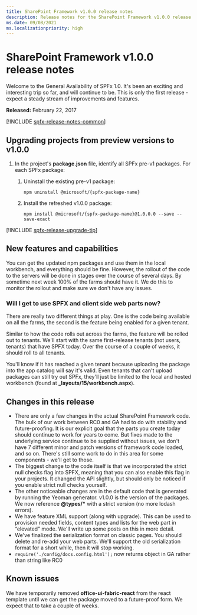 ```yaml
---
title: SharePoint Framework v1.0.0 release notes
description: Release notes for the SharePoint Framework v1.0.0 release
ms.date: 09/08/2021
ms.localizationpriority: high
---
```

# SharePoint Framework v1.0.0 release notes

Welcome to the General Availability of SPFx 1.0. It's been an exciting and interesting trip so far, and will continue to be. This is only the first release - expect a steady stream of improvements and features.

**Released:** February 22, 2017

[!INCLUDE [spfx-release-notes-common](../../includes/snippets/spfx-release-notes-common.md)]

## Upgrading projects from preview versions to v1.0.0

1. In the project's **package.json** file, identify all SPFx pre-v1 packages. For each SPFx package:
    1. Uninstall the existing pre-v1 package:

        ```console
        npm uninstall @microsoft/{spfx-package-name}
        ```

    1. Install the refreshed v1.0.0 package:

        ```console
        npm install @microsoft/{spfx-package-name}@1.0.0.0 --save --save-exact
        ```

[!INCLUDE [spfx-release-upgrade-tip](../../includes/snippets/spfx-release-upgrade-tip.md)]

## New features and capabilities

You can get the updated npm packages and use them in the local workbench, and everything should be fine. However, the rollout of the code to the servers will be done in stages over the course of several days. By sometime next week 100% of the farms should have it. We do this to monitor the rollout and make sure we don't have any issues.

### Will I get to use SPFX and client side web parts now?

There are really two different things at play. One is the code being available on all the farms, the second is the feature being enabled for a given tenant.

Similar to how the code rolls out across the farms, the feature will be rolled out to tenants. We'll start with the same first-release tenants (not users, tenants) that have SPFX today. Over the course of a couple of weeks, it should roll to all tenants.

You'll know if it has reached a given tenant because uploading the package into the app catalog will say it's valid. Even tenants that can't upload packages can still try out SPFx, they'll just be limited to the local and hosted workbench (found at **_layouts/15/workbench.aspx**).

## Changes in this release

- There are only a few changes in the actual SharePoint Framework code. The bulk of our work between RC0 and GA had to do with stability and future-proofing. It is our explicit goal that the parts you create today should continue to work for years to come. But fixes made to the underlying service continue to be supplied without issues, we don't have 7 different minor and patch versions of framework code loaded, and so on. There's still some work to do in this area for some components - we'll get to those.
- The biggest change to the code itself is that we incorporated the strict null checks flag into SPFX, meaning that you can also enable this flag in your projects. It changed the API slightly, but should only be noticed if you enable strict null checks yourself.
- The other noticeable changes are in the default code that is generated by running the Yeoman generator. v1.0.0 is the version of the packages. We now reference **\@types/\*** with a strict version (no more lodash errors).
- We have feature XML support (along with upgrade). This can be used to provision needed fields, content types and lists for the web part in “elevated” mode. We'll write up some posts on this in more detail.
- We've finalized the serialization format on classic pages. You should delete and re-add your web parts. We'll support the old serialization format for a short while, then it will stop working.
- `require('./config/docs.config.html');` now returns object in GA rather than string like RC0

## Known issues

We have temporarily removed **office-ui-fabric-react** from the react template until we can get the package moved to a future-proof form. We expect that to take a couple of weeks.
